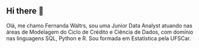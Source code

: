 ## Hi there 👋

Olá, me chamo Fernanda Waltrs, sou uma Junior Data Analyst atuando nas áreas de Modelagem do Ciclo de Crédito e Ciência de Dados, com domínio nas linguagens SQL, Python e R. Sou formada em Estatística pela UFSCar. 

<!--
**fwaltrs/fwaltrs** is a ✨ _special_ ✨ repository because its `README.md` (this file) appears on your GitHub profile.

Here are some ideas to get you started:

- 🔭 I’m currently working on ...
- 🌱 I’m currently learning ...
- 👯 I’m looking to collaborate on ...
- 🤔 I’m looking for help with ...
- 💬 Ask me about ...
- 📫 How to reach me: ...
- 😄 Pronouns: ...
- ⚡ Fun fact: ...
-->
